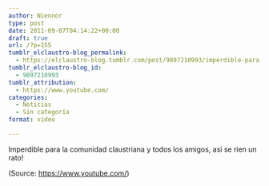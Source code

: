 ```yaml
---
author: Niennor
type: post
date: 2011-09-07T04:14:22+00:00
draft: true
url: /?p=155
tumblr_elclaustro-blog_permalink:
  - https://elclaustro-blog.tumblr.com/post/9897210993/imperdible-para-la-comunidad-claustriana-y-todos
tumblr_elclaustro-blog_id:
  - 9897210993
tumblr_attribution:
  - https://www.youtube.com/
categories:
  - Noticias
  - Sin categoría
format: video

---
```

Imperdible para la comunidad claustriana y todos los amigos, así se rien un rato!

<div class="attribution">
  (<span>Source:</span> <a href="https://www.youtube.com/">https://www.youtube.com/</a>)
</div>